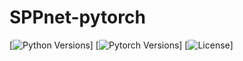 # SPPnet-pytorch
[![Python Versions](https://img.shields.io/pypi/pyversions/deepctr.svg)]
[![Pytorch Versions](https://img.shields.io/badge/Pytorh-1.2+-blue.svg)]
[![License](https://img.shields.io/github/license/shenweichen/deepctr.svg)]
